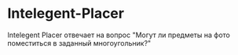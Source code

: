 # Intelegent-Placer
Intelegent Placer отвечает на вопрос "Могут ли предметы на фото поместиться в заданный многоугольник?"
